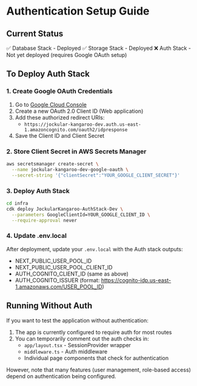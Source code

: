 # Authentication Setup Guide

## Current Status
✅ Database Stack - Deployed
✅ Storage Stack - Deployed
❌ Auth Stack - Not yet deployed (requires Google OAuth setup)

## To Deploy Auth Stack

### 1. Create Google OAuth Credentials

1. Go to [Google Cloud Console](https://console.cloud.google.com/apis/credentials)
2. Create a new OAuth 2.0 Client ID (Web application)
3. Add these authorized redirect URIs:
   - `https://jockular-kangaroo-dev.auth.us-east-1.amazoncognito.com/oauth2/idpresponse`
4. Save the Client ID and Client Secret

### 2. Store Client Secret in AWS Secrets Manager

```bash
aws secretsmanager create-secret \
  --name jockular-kangaroo-dev-google-oauth \
  --secret-string '{"clientSecret":"YOUR_GOOGLE_CLIENT_SECRET"}'
```

### 3. Deploy Auth Stack

```bash
cd infra
cdk deploy JockularKangaroo-AuthStack-Dev \
  --parameters GoogleClientId=YOUR_GOOGLE_CLIENT_ID \
  --require-approval never
```

### 4. Update .env.local

After deployment, update your `.env.local` with the Auth stack outputs:
- NEXT_PUBLIC_USER_POOL_ID
- NEXT_PUBLIC_USER_POOL_CLIENT_ID
- AUTH_COGNITO_CLIENT_ID (same as above)
- AUTH_COGNITO_ISSUER (format: https://cognito-idp.us-east-1.amazonaws.com/USER_POOL_ID)

## Running Without Auth

If you want to test the application without authentication:

1. The app is currently configured to require auth for most routes
2. You can temporarily comment out the auth checks in:
   - `app/layout.tsx` - SessionProvider wrapper
   - `middleware.ts` - Auth middleware
   - Individual page components that check for authentication

However, note that many features (user management, role-based access) depend on authentication being configured.